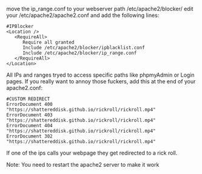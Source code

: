 move the ip_range.conf to your webserver path /etc/apache2/blocker/
edit your /etc/apache2/apache2.conf and add the following lines:

```
#IPBlocker
<Location />
   <RequireAll>
      Require all granted
      Include /etc/apache2/blocker/ipblacklist.conf
      Include /etc/apache2/blocker/ip_range.conf
   </RequireAll>
</Location>
```
All IPs and ranges tryed to access specific paths like phpmyAdmin or Login pages.
If you really want to annoy those fuckers, add this at the end of your apache2.conf:
```
#CUSTOM REDIRECT
ErrorDocument 400 "https://shattereddisk.github.io/rickroll/rickroll.mp4"
ErrorDocument 403 "https://shattereddisk.github.io/rickroll/rickroll.mp4"
ErrorDocument 404 "https://shattereddisk.github.io/rickroll/rickroll.mp4"
ErrorDocument 302 "https://shattereddisk.github.io/rickroll/rickroll.mp4"
```
If  one of the ips calls your webpage they get redirected to a rick roll.

Note:
You need to restart the apache2 server to make it work
